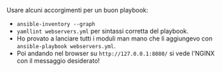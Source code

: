 Usare alcuni accorgimenti per un buon playbook:
* `ansible-inventory --graph`
* `yamllint webservers.yml` per sintassi corretta del playbook.
* Ho provato a lanciare tutti i moduli man mano che li aggiungevo con `ansible-playbook webservers.yml`.
* Poi andando nel browser su `http://127.0.0.1:8080/` si vede l'NGINX con il messaggio desiderato!
